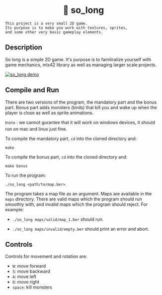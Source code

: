 <h1 align="center">
	📖 so_long
</h1>

```
This project is a very small 2D game.
Its purpose is to make you work with textures, sprites,
and some other very basic gameplay elements.
```

## Description
So long is a simple 2D game. It's purpose is to familiralize yourself with game mechanics, mlx42 library as well as managing larger scale projects.

[![so_long demo](https://res.cloudinary.com/marcomontalbano/image/upload/v1736770089/video_to_markdown/images/youtube--c3kqH85pSE8-c05b58ac6eb4c4700831b2b3070cd403.jpg)](https://youtu.be/c3kqH85pSE8 "so_long demo")

## Compile and Run

There are two versions of the program, the mandatory part and the bonus part. Bonus part adds monsters (birds) that kill you and wake up when the player is close as well as sprite animations.

`❗note` : we cannot gurantee that it will work on windows devices, it should run on mac and linux just fine.

To compile the mandatory part, `cd` into the cloned directory and:

```shell
make
```

To compile the bonus part, `cd` into the cloned directory and:

```shell
make bonus
```

To run the program:

```shell
./so_long <path/to/map.ber>
```

The program takes a map file as an argument. Maps are available in the `maps` directory. There are valid maps which the program should run smoothly with, and invalid maps which the program should reject.
For example:

- `./so_long maps/valid/map_1.ber` should run.

- `./so_long maps/invalid/empty.ber` should print an error and abort.

## Controls

Controls for movement and rotation are:

- `W`: move forward
- `S`: move backward
- `A`: move left
- `D`: move right
- `space`: kill monsters

